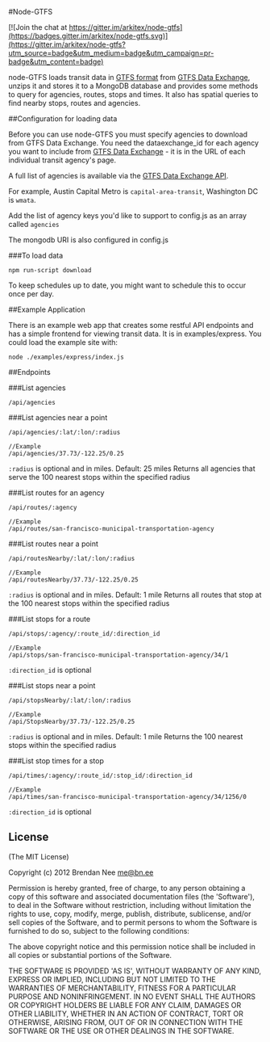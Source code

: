 #Node-GTFS

[![Join the chat at https://gitter.im/arkitex/node-gtfs](https://badges.gitter.im/arkitex/node-gtfs.svg)](https://gitter.im/arkitex/node-gtfs?utm_source=badge&utm_medium=badge&utm_campaign=pr-badge&utm_content=badge)

node-GTFS loads transit data in [GTFS format](https://developers.google.com/transit/) from [GTFS Data Exchange](http://www.gtfs-data-exchange.com/), unzips it and stores it to a MongoDB database and provides some methods to query for agencies, routes, stops and times.  It also has spatial queries to find nearby stops, routes and agencies.

##Configuration for loading data

Before you can use node-GTFS you must specify agencies to download from GTFS Data Exchange. You need the dataexchange_id for each agency you want to include from [GTFS Data Exchange](http://www.gtfs-data-exchange.com/) - it is in the URL of each individual transit agency's page.

A full list of agencies is available via the [GTFS Data Exchange API](http://www.gtfs-data-exchange.com/api/agencies).

For example, Austin Capital Metro is `capital-area-transit`, Washington DC is `wmata`.

Add the list of agency keys you'd like to support to config.js as an array called `agencies`

The mongodb URI is also configured in config.js

###To load data

    npm run-script download

To keep schedules up to date, you might want to schedule this to occur once per day.

##Example Application

There is an example web app that creates some restful API endpoints and has a simple frontend for viewing transit data.  It is in examples/express.  You could load the example site with:

    node ./examples/express/index.js

##Endpoints

###List agencies

    /api/agencies

###List agencies near a point

    /api/agencies/:lat/:lon/:radius
    
    //Example
    /api/agencies/37.73/-122.25/0.25
`:radius` is optional and in miles.  Default: 25 miles
Returns all agencies that serve the 100 nearest stops within the specified radius

###List routes for an agency

    /api/routes/:agency
    
    //Example
    /api/routes/san-francisco-municipal-transportation-agency

###List routes near a point

    /api/routesNearby/:lat/:lon/:radius
    
    //Example
    /api/routesNearby/37.73/-122.25/0.25
`:radius` is optional and in miles.  Default: 1 mile
Returns all routes that stop at the 100 nearest stops within the specified radius

###List stops for a route

    /api/stops/:agency/:route_id/:direction_id
    
    //Example
    /api/stops/san-francisco-municipal-transportation-agency/34/1
`:direction_id` is optional

###List stops near a point

    /api/stopsNearby/:lat/:lon/:radius
    
    //Example
    /api/StopsNearby/37.73/-122.25/0.25
`:radius` is optional and in miles.  Default: 1 mile
Returns the 100 nearest stops within the specified radius

###List stop times for a stop

    /api/times/:agency/:route_id/:stop_id/:direction_id
    
    //Example
    /api/times/san-francisco-municipal-transportation-agency/34/1256/0
`:direction_id` is optional


## License

(The MIT License)

Copyright (c) 2012 Brendan Nee <me@bn.ee>

Permission is hereby granted, free of charge, to any person obtaining a copy of this software and associated documentation files (the 'Software'), to deal in the Software without restriction, including without limitation the rights to use, copy, modify, merge, publish, distribute, sublicense, and/or sell copies of the Software, and to permit persons to whom the Software is furnished to do so, subject to the following conditions:

The above copyright notice and this permission notice shall be included in all copies or substantial portions of the Software.

THE SOFTWARE IS PROVIDED 'AS IS', WITHOUT WARRANTY OF ANY KIND, EXPRESS OR IMPLIED, INCLUDING BUT NOT LIMITED TO THE WARRANTIES OF MERCHANTABILITY, FITNESS FOR A PARTICULAR PURPOSE AND NONINFRINGEMENT. IN NO EVENT SHALL THE AUTHORS OR COPYRIGHT HOLDERS BE LIABLE FOR ANY CLAIM, DAMAGES OR OTHER LIABILITY, WHETHER IN AN ACTION OF CONTRACT, TORT OR OTHERWISE, ARISING FROM, OUT OF OR IN CONNECTION WITH THE SOFTWARE OR THE USE OR OTHER DEALINGS IN THE SOFTWARE.
